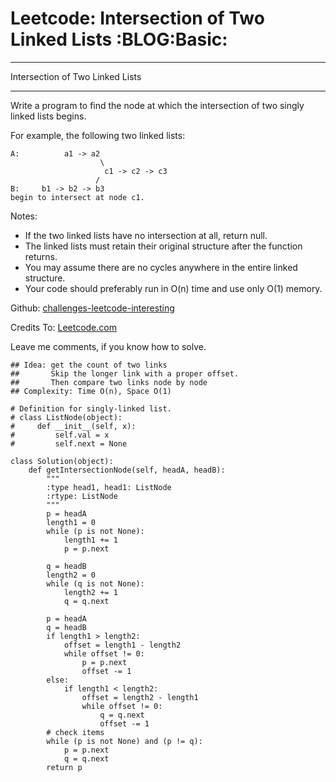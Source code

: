 # Leetcode: Intersection of Two Linked Lists     :BLOG:Basic:


---

Intersection of Two Linked Lists  

---

Write a program to find the node at which the intersection of two singly linked lists begins.  

For example, the following two linked lists:  

    A:          a1 -> a2
                        \
                         c1 -> c2 -> c3
                       /            
    B:     b1 -> b2 -> b3
    begin to intersect at node c1.

Notes:  

-   If the two linked lists have no intersection at all, return null.
-   The linked lists must retain their original structure after the function returns.
-   You may assume there are no cycles anywhere in the entire linked structure.
-   Your code should preferably run in O(n) time and use only O(1) memory.

Github: [challenges-leetcode-interesting](https://github.com/DennyZhang/challenges-leetcode-interesting/tree/master/intersection-of-two-linked-list)  

Credits To: [Leetcode.com](https://leetcode.com/problems/intersection-of-two-linked-list/description/)  

Leave me comments, if you know how to solve.  

    ## Idea: get the count of two links
    ##       Skip the longer link with a proper offset.
    ##       Then compare two links node by node
    ## Complexity: Time O(n), Space O(1)
    
    # Definition for singly-linked list.
    # class ListNode(object):
    #     def __init__(self, x):
    #         self.val = x
    #         self.next = None
    
    class Solution(object):
        def getIntersectionNode(self, headA, headB):
            """
            :type head1, head1: ListNode
            :rtype: ListNode
            """
            p = headA
            length1 = 0
            while (p is not None):
                length1 += 1
                p = p.next
    
            q = headB
            length2 = 0
            while (q is not None):
                length2 += 1
                q = q.next
    
            p = headA
            q = headB
            if length1 > length2:
                offset = length1 - length2
                while offset != 0:
                    p = p.next
                    offset -= 1
            else:
                if length1 < length2:
                    offset = length2 - length1
                    while offset != 0:
                        q = q.next
                        offset -= 1
            # check items
            while (p is not None) and (p != q):
                p = p.next
                q = q.next
            return p
